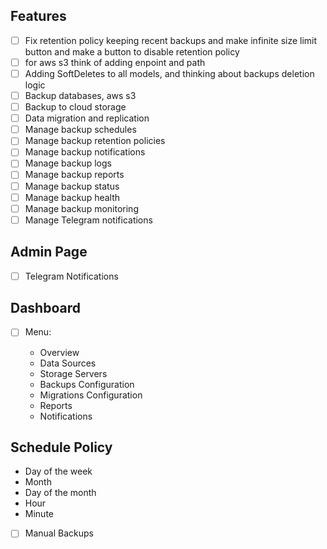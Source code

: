 ## Features

-   [ ] Fix retention policy keeping recent backups and make infinite size limit button
        and make a button to disable retention policy
-   [ ] for aws s3 think of adding enpoint and path
-   [ ] Adding SoftDeletes to all models, and thinking about backups deletion logic
-   [ ] Backup databases, aws s3
-   [ ] Backup to cloud storage
-   [ ] Data migration and replication
-   [ ] Manage backup schedules
-   [ ] Manage backup retention policies
-   [ ] Manage backup notifications
-   [ ] Manage backup logs
-   [ ] Manage backup reports
-   [ ] Manage backup status
-   [ ] Manage backup health
-   [ ] Manage backup monitoring
-   [ ] Manage Telegram notifications

## Admin Page

-   [ ] Telegram Notifications

## Dashboard

-   [ ] Menu:

    -   Overview
    -   Data Sources
    -   Storage Servers
    -   Backups Configuration
    -   Migrations Configuration
    -   Reports
    -   Notifications

## Schedule Policy

-   Day of the week
-   Month
-   Day of the month
-   Hour
-   Minute
-   [ ] Manual Backups
